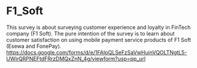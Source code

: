 # F1_Soft
This survey is about  surveying customer experience and loyalty in FinTech company (F1 Soft). The pure intention of the survey is to learn about customer satisfaction on using mobile payment service products of F1 Soft (Esewa and FonePay). 
https://docs.google.com/forms/d/e/1FAIpQLSeFzSaVwHuinVQOLTNgtL5-UWirQRPNEFtdFRrzDMQxZnN_4g/viewform?usp=pp_url
